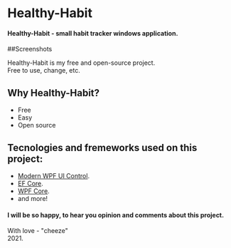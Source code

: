 # Healthy-Habit
#### Healthy-Habit - small habit tracker windows application.
##Screenshots

Healthy-Habit is my free and open-source project.  
Free to use, change, etc.  

## Why Healthy-Habit?  
- Free  
- Easy  
- Open source  
  
  
  
  
## Tecnologies and fremeworks used on this project:  
- [Modern WPF UI Control](https://github.com/Kinnara/ModernWpf/).    
- [EF Core](https://github.com/dotnet/efcore).    
- [WPF Core](https://github.com/dotnet/wpf).  
- and more!
  
  
  
#### I will be so happy, to hear you opinion and comments about this project.
  
With love - "cheeze"  
2021.
